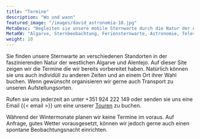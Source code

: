 ```yaml
---
title: "Termine"
description: "Wo und wann"
featured_image: "/images/david_astronomia-18.jpg"
MetaDesc: "Begleiten sie unsere mobile Sternwarte durch die Natur der Algarve und Alentejos. Schauen sie hier in unsren Kalender für die nächsten Termine in ihrer Nähe oder buchen sie uns direkt."
MetaKW: "Algarve, Sternbeobachtung, Feriensternwarte, Astronomie, Teleskop"
weight: 10
---
```

Sie finden unsere Sternwarte an verschiedenen Standorten in der faszinierenden Natur der westlichen Algarve und Alentejo. Auf dieser Site zeigen wir die Termine die wir bereits vorbereitet haben.
Natürlich können sie uns auch individüll zu anderen Zeiten und an einem Ort ihrer Wahl buchen. Wenn gewünscht organisieren wir gerne auch Transport zu unseren Aufstellungsorten.

Rufen sie uns jederzeit an unter +351 924 222 149 oder senden sie uns eine Email {{< email >}} um eine unserer [Touren](/tours) zu buchen.

Während der Wintermonate planen wir keine Termine im voraus. Auf Anfrage, gutes Wetter vorausgesetzt, können wir jedoch gerne auch einen spontane Beobachtungsnacht einrichten.
